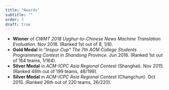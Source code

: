```yaml
---
title: "Awards"
subtitle: ""
order: 3
draft: true
---
```


- **Winner** of *CWMT 2018 Uyghur-to-Chinese News Machine Translation Evaluation*. Nov 2018. (Ranked 1st out of 8, 1/8).
- **Gold Medal** in *"Inspur Cup" The 7th ACM College Students Programming Contest in Shandong Province*. Jun 2016. (Ranked 1st out of 164 teams, 1/164).
- **Silver Medal** in *ACM-ICPC Asia Regional Contest* (Shanghai). Nov 2015. (Ranked 48th out of 199 teams, 48/199).
- **Silver Medal** in *ACM-ICPC Asia Regional Contest* (Changchun). Oct 2015. (Ranked 26th out of 220 teams, 26/220).